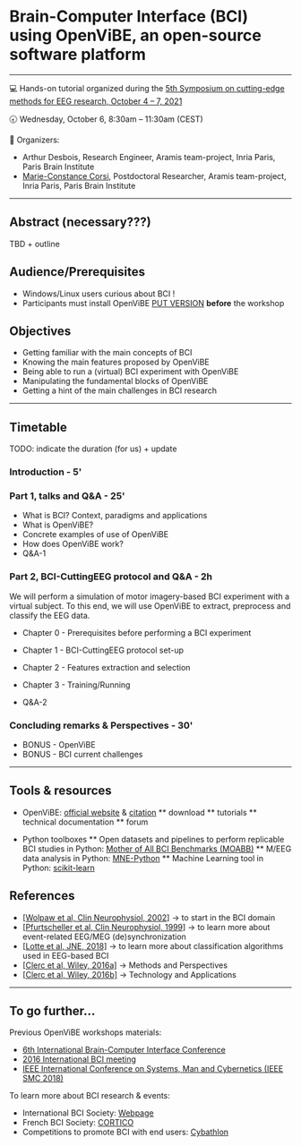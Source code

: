 # Brain-Computer Interface (BCI) using OpenViBE, an open-source software platform
---
:computer: Hands-on tutorial organized during the [5th Symposium on cutting-edge methods for EEG research, October 4 – 7, 2021](https://cuttingeeg2021.org)

:clock830: Wednesday, October 6, 8:30am – 11:30am (CEST)

:busts_in_silhouette: Organizers:

* Arthur Desbois, Research Engineer, Aramis team-project, Inria Paris, Paris Brain Institute
* [Marie-Constance Corsi](https://marieconstance-corsi.netlify.app), Postdoctoral Researcher, Aramis team-project, Inria Paris, Paris Brain Institute

---

## Abstract (necessary???)
TBD + outline


## Audience/Prerequisites
* Windows/Linux users curious about BCI !
* Participants must install OpenViBE [PUT VERSION](http://openvibe.inria.fr/downloads/) **before** the workshop

## Objectives
* Getting familiar with the main concepts of BCI
* Knowing the main features proposed by OpenViBE 
* Being able to run a (virtual) BCI experiment with OpenViBE
* Manipulating the fundamental blocks of OpenViBE
* Getting a hint of the main challenges in BCI research

---
## Timetable
TODO: indicate the duration (for us) + update

### Introduction - 5'

### Part 1, talks and Q&A - 25'
* What is BCI? Context, paradigms and applications
* What is OpenViBE? 
* Concrete examples of use of OpenViBE
* How does OpenViBE work?
* Q&A-1

### Part 2, BCI-CuttingEEG protocol and Q&A - 2h
We will perform a simulation of motor imagery-based BCI experiment with a virtual subject. To this end, we will use OpenViBE to extract, preprocess and classify the EEG data.

* Chapter 0 - Prerequisites before performing a BCI experiment

* Chapter 1 - BCI-CuttingEEG protocol set-up

* Chapter 2 - Features extraction and selection

* Chapter 3 - Training/Running

* Q&A-2


### Concluding remarks & Perspectives - 30'
* BONUS - OpenViBE
* BONUS - BCI current challenges

---
## Tools & resources
* OpenViBE: [official website](http://openvibe.inria.fr) & [citation](https://hal.archives-ouvertes.fr/hal-00477153)
** download
** tutorials
** technical documentation
** forum

* Python toolboxes
** Open datasets and pipelines to perform replicable BCI studies in Python: [Mother of All BCI Benchmarks (MOABB)](https://github.com/NeuroTechX/moabb)
** M/EEG data analysis in Python: [MNE-Python](https://mne.tools/stable/index.html)
** Machine Learning tool in Python: [scikit-learn](https://scikit-learn.org/stable/)

## References
* [[Wolpaw et al, Clin Neurophysiol, 2002]](http://www.sciencedirect.com/science/article/pii/S1388245702000573) -> to start in the BCI domain
* [[Pfurtscheller et al, Clin Neurophysiol, 1999]](https://www.sciencedirect.com/science/article/abs/pii/S1388245799001418) -> to learn more about event-related EEG/MEG (de)synchronization
* [[Lotte et al, JNE, 2018]](https://iopscience.iop.org/article/10.1088/1741-2552/aab2f2) -> to learn more about classification algorithms used in EEG-based BCI
* [[Clerc et al, Wiley, 2016a]](https://www.wiley.com/en-us/Brain+Computer+Interfaces+1%3A+Methods+and+Perspectives-p-9781848218260) -> Methods and Perspectives
* [[Clerc et al, Wiley, 2016b]](https://www.wiley.com/en-us/Brain+Computer+Interfaces+2%3A+Technology+and+Applications-p-9781848219632) -> Technology and Applications

---
## To go further...
Previous OpenViBE workshops materials:
* [6th International Brain-Computer Interface Conference](http://openvibe.inria.fr/openvibe-workshop-2014-contents/)
* [2016 International BCI meeting](http://openvibe.inria.fr/the-2nd-international-openvibe-workshop-2016-contents/)
* [IEEE International Conference on Systems, Man and Cybernetics (IEEE SMC 2018)](http://openvibe.inria.fr/openvibe-workshop-2018/)


To learn more about BCI research & events:
* International BCI Society: [Webpage](http://bcisociety.org/)
* French BCI Society: [CORTICO](https://www.cortico.fr/)
* Competitions to promote BCI with end users: [Cybathlon](https://www.youtube.com/watch?v=5jGcNbQhbg8)
